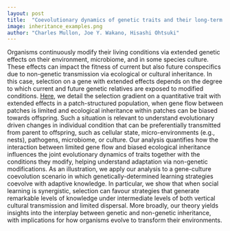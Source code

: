 ```yaml
---
layout: post
title:  "Coevolutionary dynamics of genetic traits and their long-term extended effects under non-random interactions"
image: inheritance_examples.png
author: "Charles Mullon, Joe Y. Wakano, Hisashi Ohtsuki"
---
```


Organisms continuously modify their living conditions via extended genetic effects on their environment, microbiome, and in some species culture. These effects can impact the fitness of current but also future conspecifics due to non-genetic transmission via ecological or cultural inheritance. In this case, selection on a gene with extended effects depends on the degree to which current and future genetic relatives are exposed to modified conditions. [Here](https://www.sciencedirect.com/science/article/pii/S0022519321001727), we detail the selection gradient on a quantitative trait with extended effects in a patch-structured population, when gene flow between patches is limited and ecological inheritance within patches can be biased towards offspring. Such a situation is relevant to understand evolutionary driven changes in individual condition that can be preferentially transmitted from parent to offspring, such as cellular state, micro-environments (e.g., nests), pathogens, microbiome, or culture. Our analysis quantifies how the interaction between limited gene flow and biased ecological inheritance influences the joint evolutionary dynamics of traits together with the conditions they modify, helping understand adaptation via non-genetic modifications. As an illustration, we apply our analysis to a gene-culture coevolution scenario in which genetically-determined learning strategies coevolve with adaptive knowledge. In particular, we show that when social learning is synergistic, selection can favour strategies that generate remarkable levels of knowledge under intermediate levels of both vertical cultural transmission and limited dispersal. More broadly, our theory yields insights into the interplay between genetic and non-genetic inheritance, with implications for how organisms evolve to transform their environments.
